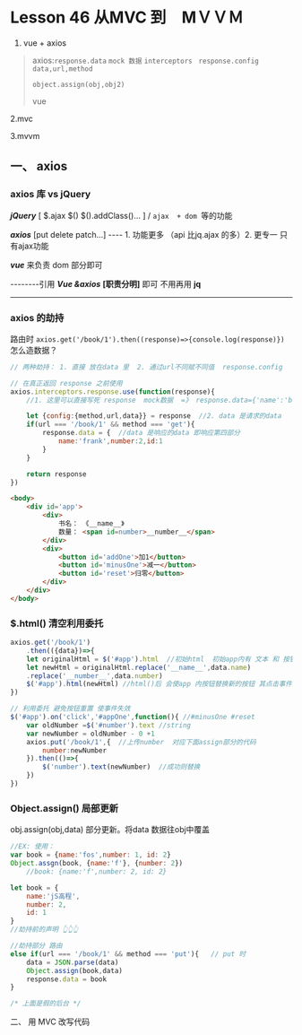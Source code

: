 # Lesson 46 从MVC 到　MＶＶＭ

1. vue + axios

> axios:`response.data`  `mock 数据`  ` interceptors  `  `response.config`  `data,url,method`
>
> `object.assign(obj,obj2)`
>
> vue

2.mvc 

3.mvvm



## 一、 axios

### axios 库  **vs** jQuery 

***jQuery*** [ $.ajax  $()  $().addClass()... ]    /  `ajax  + dom `等的功能

***axios***   [put delete patch...] ---- 1. 功能更多 （api 比jq.ajax 的多）2. 更专一 只有ajax功能 

***vue*** 来负责 dom  部分即可   

--------引用 ***Vue &axios*** **[职责分明]** 即可 不用再用  **jq**

---

### axios 的劫持

路由时 `axios.get('/book/1').then((response)=>{console.log(response)})`  怎么造数据？

``` javascript
// 两种劫持： 1. 直接 放在data 里  2. 通过url不同赋不同值  response.config

// 在真正返回 response 之前使用
axios.interceptors.response.use(function(response){
    //1. 这里可以直接写死 response  mock数据  =》 response.data={'name':'bob'}

    let {config:{method,url,data}} = response  //2. data 是请求的data
    if(url === '/book/1' && method === 'get'){  
        response.data = {  //data 是响应的data 即响应第四部分
            name:'frank',number:2,id:1
        }
    }

    return response
})
```

``` html
<body>
    <div id='app'>
        <div>
            书名： 《__name__》
            数量： <span id=number>__number__</span>
        </div>
        <div>
            <button id='addOne'>加1</button>
            <button id='minusOne'>减一</button>
            <button id='reset'>归零</button>
        </div>
    </div>
</body>
```



### $.html() 清空利用委托

``` javascript
axios.get('/book/1')
    .then(({data})=>{
    let originalHtml = $('#app').html  //初始html  初始app内有 文本 和 按钮
    let newHtml = originalHtml.replace('__name__',data.name)
    .replace('__number__',data.number)
    $('#app').html(newHtml) //html()后 会使app 内按钮替换新的按钮 其点击事件失效
})

// 利用委托 避免按钮重置 使事件失效
$('#app').on('click','#appOne',function(){ //#minusOne #reset
    var oldNumber =$('#number').text //string
    var newNumber = oldNumber - 0 +1
    axios.put('/book/1',{  //上传number  对应下面assign部分的代码
        number:newNumber
    }).then(()=>{
        $('number').text(newNumber)  //成功则替换
    })
})
```



### Object.assign() 局部更新

obj.assign(obj,data)  部分更新。将data 数据往obj中覆盖

``` javascript
//EX: 使用：
var book = {name:'fos',number: 1, id: 2}
Object.assgn(book, {name:'f'}, {number: 2})
	//book: {name:'f',number: 2, id: 2}
```



``` javascript
let book = {
    name:'jS高程',
    number: 2,
    id: 1
}
//劫持前的声明 👆👆👆

//劫持部分 路由
else if(url === '/book/1' && method === 'put'){   // put 时
    data = JSON.parse(data)
    Object.assign(book,data)
    response.data = book
}

/* 上面是假的后台 */
```





二、  用 MVC 改写代码  

